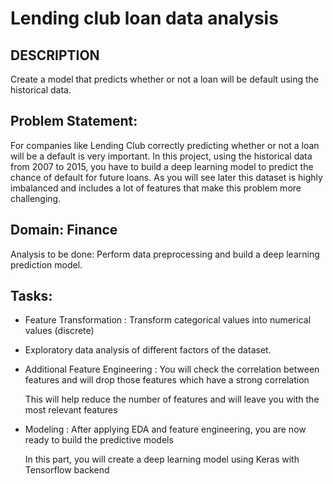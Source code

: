 # Lending club loan data analysis

## DESCRIPTION

Create a model that predicts whether or not a loan will be default using the historical data.

## Problem Statement:  

For companies like Lending Club correctly predicting whether or not a loan will be a default is very important. In this project, using the historical data from 2007 to 2015, you have to build a deep learning model to predict the chance of default for future loans. As you will see later this dataset is highly imbalanced and includes a lot of features that make this problem more challenging.

## Domain: Finance

Analysis to be done: Perform data preprocessing and build a deep learning prediction model. 

## Tasks:

* Feature Transformation : Transform categorical values into numerical values (discrete)

* Exploratory data analysis of different factors of the dataset.

* Additional Feature Engineering : You will check the correlation between features and will drop those features which have a strong correlation

  This will help reduce the number of features and will leave you with the most relevant features

* Modeling : After applying EDA and feature engineering, you are now ready to build the predictive models

  In this part, you will create a deep learning model using Keras with Tensorflow backend



